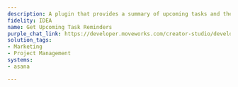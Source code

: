```yaml
---
description: A plugin that provides a summary of upcoming tasks and their deadlines.
fidelity: IDEA
name: Get Upcoming Task Reminders
purple_chat_link: https://developer.moveworks.com/creator-studio/developer-tools/purple-chat-builder/?workspace=%7B%22title%22%3A%22My+Workspace%22%2C%22botSettings%22%3A%7B%22name%22%3A%22%22%2C%22imageUrl%22%3A%22%22%7D%2C%22mocks%22%3A%5B%7B%22id%22%3A3428%2C%22title%22%3A%22New+Mock%22%2C%22transcript%22%3A%7B%22messages%22%3A%5B%7B%22from%22%3A%22BOT%22%2C%22text%22%3A%22%3Cp%3EHere%27s+a+summary+of+your+upcoming+tasks+and+deadlines+from+Asana%3A%3Cbr%3E%3C%2Fp%3E%22%2C%22cards%22%3A%5B%7B%22title%22%3A%22%3Cp%3ETask+1%3A+Complete+project+report%3Cbr%3E%3C%2Fp%3E%22%2C%22text%22%3A%22%3Cp%3EDeadline%3A+April+10%2C+2025%3Cbr%3E%3Ca+href%3D%5C%22https%3A%2F%2Fapp.asana.com%2Ftask-1%5C%22%3EView+Task%3C%2Fa%3E%3C%2Fp%3E%22%7D%2C%7B%22title%22%3A%22%3Cp%3ETask+2%3A+Update+team+on+Q2+targets%3Cbr%3E%3C%2Fp%3E%22%2C%22text%22%3A%22%3Cp%3EDeadline%3A+April+15%2C+2025%3Cbr%3E%3Ca+href%3D%5C%22https%3A%2F%2Fapp.asana.com%2Ftask-2%5C%22%3EView+Task%3C%2Fa%3E%3C%2Fp%3E%22%7D%2C%7B%22title%22%3A%22%3Cp%3ETask+3%3A+Attend+product+training+session%3Cbr%3E%3C%2Fp%3E%22%2C%22text%22%3A%22%3Cp%3EDeadline%3A+April+20%2C+2025%3Cbr%3E%3Ca+href%3D%5C%22https%3A%2F%2Fapp.asana.com%2Ftask-3%5C%22%3EView+Task%3C%2Fa%3E%3C%2Fp%3E%22%7D%5D%7D%5D%2C%22settings%22%3A%7B%22colorStyle%22%3A%22LIGHT%22%2C%22startTime%22%3A%2211%3A43%2BAM%22%2C%22defaultPerson%22%3A%22GWEN%22%2C%22editable%22%3Atrue%2C%22botName%22%3A%22%22%2C%22botImageUrl%22%3A%22%22%7D%7D%7D%5D%7D
solution_tags:
- Marketing
- Project Management
systems:
- asana

---
```

